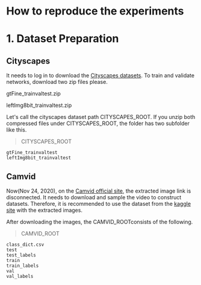 How to reproduce the experiments
=============
# 1. Dataset Preparation
## Cityscapes
It needs to log in to download the [Cityscapes datasets][cityscapes_login].
To train and validate networks, download two zip files please.

  gtFine_trainvaltest.zip
  
  leftImg8bit_trainvaltest.zip

Let's call the cityscapes dataset path CITYSCAPES_ROOT.
If you unzip both compressed files under CITYSCAPES_ROOT, the folder has two subfolder like this.

> CITYSCAPES_ROOT  

    gtFine_trainvaltest
    leftImg8bit_trainvaltest
    
[cityscapes_login]: https://www.cityscapes-dataset.com/login/ "Go to the Cityscapes download site"

## Camvid
Now(Nov 24, 2020), on the [Camvid official site], the extracted image link is disconnected.
It needs to download and sample the video to construct datasets.
Therefore, it is recommended to use the dataset from the [kaggle site] with the extracted images.

[Camvid official site]: http://mi.eng.cam.ac.uk/research/projects/VideoRec/CamVid/
[kaggle site]: https://www.kaggle.com/carlolepelaars/camvid

After downloading the images, the CAMVID_ROOTconsists of the following.

> CAMVID_ROOT

    class_dict.csv    
    test    
    test_labels    
    train    
    train_labels    
    val    
    val_labels






